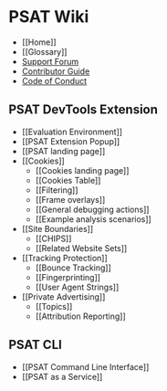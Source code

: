 # PSAT Wiki

- [[Home]]
- [[Glossary]]
- [Support Forum](https://github.com/GoogleChromeLabs/ps-analysis-tool/discussions/categories/support-forum)
- [Contributor Guide](https://github.com/GoogleChromeLabs/ps-analysis-tool/blob/master/docs/CONTRIBUTING.md)
- [Code of Conduct](https://github.com/GoogleChromeLabs/ps-analysis-tool/blob/master/docs/code-of-conduct.md)

## PSAT DevTools Extension

- [[Evaluation Environment]]
- [[PSAT Extension Popup]]
- [[PSAT landing page]]
- [[Cookies]]
  - [[Cookies landing page]]
  - [[Cookies Table]]
  - [[Filtering]]
  - [[Frame overlays]]
  - [[General debugging actions]]
  - [[Example analysis scenarios]]
- [[Site Boundaries]]
  - [[CHIPS]]
  - [[Related Website Sets]]
- [[Tracking Protection]]
  - [[Bounce Tracking]]
  - [[Fingerprinting]]
  - [[User Agent Strings]]
- [[Private Advertising]]
  - [[Topics]]
  - [[Attribution Reporting]]

## PSAT CLI

- [[PSAT Command Line Interface]]
- [[PSAT as a Service]]
